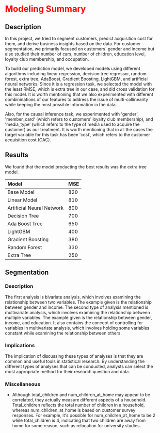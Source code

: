 # <font color=#FF0000>Modeling Summary</font>

## Description

In this project, we tried to segment customers, predict acquisition cost for them, and derive business insights based on the data. 
For customer segmentation, we primarily focused on customers' gender and income but also studied their number of cars, number of children, education level, loyalty club membership, and occupation. <br>

To build our prediction model, we developed models using different algorithms including linear regression, decision tree regressor, random forest, extra tree, AdaBoost, Gradient Boosting, LightGBM, and artificial neural networks. Since it is a regression task, we selected the model with the least RMSE, which is extra tree in our case, and did cross validation for this model. It is worth mentioning that we also experimented with different combininations of our features to address the issue of multi-collinearity while keeping the most possible information in the data.<br>

Also, for the causal inference task, we experimented with 'gender', 'member_card' (which refers to customers' loyalty club membership), and 'media_type' (which refers to the type of media used to acquire the customer) as our treatment. It is worth mentioning that in all the cases the target variable for this task has been 'cost', which refers to the customer acquisition cost (CAC).

## Results
We found that the model producting the best results was the extra tree model.

|Model| MSE|
|:--|:--|
|Base Model|820|
|Linear Model|810|
|Artificial Neural Network|800|
|Decision Tree|700|
|Ada Boost Tree|650|
|LightGBM|400|
|Gradient Boosting|380|
|Random Forest|330|
|Extra Tree|250|

## Segmentation

### Description
The first analysis is bivariate analysis, which involves examining the relationship between two variables. The example given is the relationship between gender and income.
The second type of analysis mentioned is multivariate analysis, which involves examining the relationship between multiple variables. The example given is the relationship between gender, income, and education.
It also contains the concept of controlling for variables in multivariate analysis, which involves holding some variables constant while examining the relationship between others.

### Implications
The implication of discussing these types of analyses is that they are common and useful tools in statistical research. By understanding the different types of analyses that can be conducted, analysts can select the most appropriate method for their research question and data.

### Miscellaneous
- Although total_children and num_children_at_home may appear to be correlated, they actually measure different aspects of a household. Total_children reflects the total number of children in a household, whereas num_children_at_home is based on customer survey responses. For example, it's possible for num_children_at_home to be 2 while total_children is 4, indicating that two children are away from home for some reason, such as relocation for university studies.
